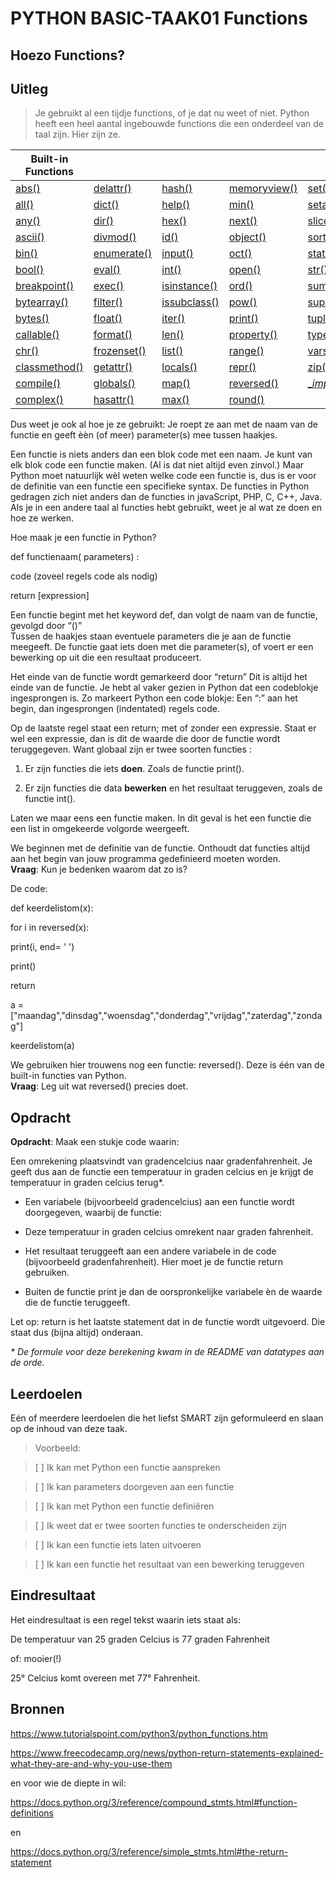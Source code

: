 # PYTHON BASIC-TAAK01 Functions

## Hoezo Functions?

## Uitleg

>   Je gebruikt al een tijdje functions, of je dat nu weet of niet. Python heeft
>   een heel aantal ingebouwde functions die een onderdeel van de taal zijn.
>   Hier zijn ze.

| **Built-in Functions**                                                         |                                                                                |                                                                             |                                                                                  |                                                                                 |
|--------------------------------------------------------------------------------|--------------------------------------------------------------------------------|-----------------------------------------------------------------------------|----------------------------------------------------------------------------------|---------------------------------------------------------------------------------|
| [abs()](https://docs.python.org/3/library/functions.html#abs)                  | [delattr()](https://docs.python.org/3/library/functions.html#delattr)          | [hash()](https://docs.python.org/3/library/functions.html#hash)             | [memoryview()](https://docs.python.org/3/library/functions.html#func-memoryview) | [set()](https://docs.python.org/3/library/functions.html#func-set)              |
| [all()](https://docs.python.org/3/library/functions.html#all)                  | [dict()](https://docs.python.org/3/library/functions.html#func-dict)           | [help()](https://docs.python.org/3/library/functions.html#help)             | [min()](https://docs.python.org/3/library/functions.html#min)                    | [setattr()](https://docs.python.org/3/library/functions.html#setattr)           |
| [any()](https://docs.python.org/3/library/functions.html#any)                  | [dir()](https://docs.python.org/3/library/functions.html#dir)                  | [hex()](https://docs.python.org/3/library/functions.html#hex)               | [next()](https://docs.python.org/3/library/functions.html#next)                  | [slice()](https://docs.python.org/3/library/functions.html#slice)               |
| [ascii()](https://docs.python.org/3/library/functions.html#ascii)              | [divmod()](https://docs.python.org/3/library/functions.html#divmod)            | [id()](https://docs.python.org/3/library/functions.html#id)                 | [object()](https://docs.python.org/3/library/functions.html#object)              | [sorted()](https://docs.python.org/3/library/functions.html#sorted)             |
| [bin()](https://docs.python.org/3/library/functions.html#bin)                  | [enumerate()](https://docs.python.org/3/library/functions.html#enumerate)      | [input()](https://docs.python.org/3/library/functions.html#input)           | [oct()](https://docs.python.org/3/library/functions.html#oct)                    | [staticmethod()](https://docs.python.org/3/library/functions.html#staticmethod) |
| [bool()](https://docs.python.org/3/library/functions.html#bool)                | [eval()](https://docs.python.org/3/library/functions.html#eval)                | [int()](https://docs.python.org/3/library/functions.html#int)               | [open()](https://docs.python.org/3/library/functions.html#open)                  | [str()](https://docs.python.org/3/library/functions.html#func-str)              |
| [breakpoint()](https://docs.python.org/3/library/functions.html#breakpoint)    | [exec()](https://docs.python.org/3/library/functions.html#exec)                | [isinstance()](https://docs.python.org/3/library/functions.html#isinstance) | [ord()](https://docs.python.org/3/library/functions.html#ord)                    | [sum()](https://docs.python.org/3/library/functions.html#sum)                   |
| [bytearray()](https://docs.python.org/3/library/functions.html#func-bytearray) | [filter()](https://docs.python.org/3/library/functions.html#filter)            | [issubclass()](https://docs.python.org/3/library/functions.html#issubclass) | [pow()](https://docs.python.org/3/library/functions.html#pow)                    | [super()](https://docs.python.org/3/library/functions.html#super)               |
| [bytes()](https://docs.python.org/3/library/functions.html#func-bytes)         | [float()](https://docs.python.org/3/library/functions.html#float)              | [iter()](https://docs.python.org/3/library/functions.html#iter)             | [print()](https://docs.python.org/3/library/functions.html#print)                | [tuple()](https://docs.python.org/3/library/functions.html#func-tuple)          |
| [callable()](https://docs.python.org/3/library/functions.html#callable)        | [format()](https://docs.python.org/3/library/functions.html#format)            | [len()](https://docs.python.org/3/library/functions.html#len)               | [property()](https://docs.python.org/3/library/functions.html#property)          | [type()](https://docs.python.org/3/library/functions.html#type)                 |
| [chr()](https://docs.python.org/3/library/functions.html#chr)                  | [frozenset()](https://docs.python.org/3/library/functions.html#func-frozenset) | [list()](https://docs.python.org/3/library/functions.html#func-list)        | [range()](https://docs.python.org/3/library/functions.html#func-range)           | [vars()](https://docs.python.org/3/library/functions.html#vars)                 |
| [classmethod()](https://docs.python.org/3/library/functions.html#classmethod)  | [getattr()](https://docs.python.org/3/library/functions.html#getattr)          | [locals()](https://docs.python.org/3/library/functions.html#locals)         | [repr()](https://docs.python.org/3/library/functions.html#repr)                  | [zip()](https://docs.python.org/3/library/functions.html#zip)                   |
| [compile()](https://docs.python.org/3/library/functions.html#compile)          | [globals()](https://docs.python.org/3/library/functions.html#globals)          | [map()](https://docs.python.org/3/library/functions.html#map)               | [reversed()](https://docs.python.org/3/library/functions.html#reversed)          | [\__import__()](https://docs.python.org/3/library/functions.html#__import__)    |
| [complex()](https://docs.python.org/3/library/functions.html#complex)          | [hasattr()](https://docs.python.org/3/library/functions.html#hasattr)          | [max()](https://docs.python.org/3/library/functions.html#max)               | [round()](https://docs.python.org/3/library/functions.html#round)                |                                                                                 |

Dus weet je ook al hoe je ze gebruikt: Je roept ze aan met de naam van de
functie en geeft èèn (of meer) parameter(s) mee tussen haakjes.

Een functie is niets anders dan een blok code met een naam. Je kunt van elk blok
code een functie maken. (Al is dat niet altijd even zinvol.) Maar Python moet
natuurlijk wèl weten welke code een functie is, dus is er voor de definitie van
een functie een specifieke syntax. De functies in Python gedragen zich niet
anders dan de functies in javaScript, PHP, C, C++, Java. Als je in een andere
taal al functies hebt gebruikt, weet je al wat ze doen en hoe ze werken.

Hoe maak je een functie in Python?

def functienaam( parameters) :

code (zoveel regels code als nodig)

return [expression]

Een functie begint met het keyword def, dan volgt de naam van de functie,
gevolgd door “()”  
Tussen de haakjes staan eventuele parameters die je aan de functie meegeeft. De
functie gaat iets doen met die parameter(s), of voert er een bewerking op uit
die een resultaat produceert.

Het einde van de functie wordt gemarkeerd door “return” Dit is altijd het einde
van de functie. Je hebt al vaker gezien in Python dat een codeblokje
ingesprongen is. Zo markeert Python een code blokje: Een “:” aan het begin, dan
ingesprongen (indentated) regels code.

Op de laatste regel staat een return; met of zonder een expressie. Staat er wel
een expressie, dan is dit de waarde die door de functie wordt teruggegeven. Want
globaal zijn er twee soorten functies :

1.  Er zijn functies die iets **doen**. Zoals de functie print().

2.  Er zijn functies die data **bewerken** en het resultaat teruggeven, zoals de
    functie int().

Laten we maar eens een functie maken. In dit geval is het een functie die een
list in omgekeerde volgorde weergeeft.

We beginnen met de definitie van de functie. Onthoudt dat functies altijd aan
het begin van jouw programma gedefinieerd moeten worden.  
**Vraag**: Kun je bedenken waarom dat zo is?

De code:

def keerdelistom(x):

for i in reversed(x):

print(i, end= ' ')

print()

return

a = ["maandag","dinsdag","woensdag","donderdag","vrijdag","zaterdag","zondag"]

keerdelistom(a)

We gebruiken hier trouwens nog een functie: reversed(). Deze is één van de
built-in functies van Python.  
**Vraag**: Leg uit wat reversed() precies doet.

## Opdracht

**Opdracht**: Maak een stukje code waarin:

Een omrekening plaatsvindt van gradencelcius naar gradenfahrenheit. Je geeft dus
aan de functie een temperatuur in graden celcius en je krijgt de temperatuur in
graden celcius terug\*.

-   Een variabele (bijvoorbeeld gradencelcius) aan een functie wordt
    doorgegeven, waarbij de functie:

-   Deze temperatuur in graden celcius omrekent naar graden fahrenheit.

-   Het resultaat teruggeeft aan een andere variabele in de code (bijvoorbeeld
    gradenfahrenheit). Hier moet je de functie return gebruiken.

-   Buiten de functie print je dan de oorspronkelijke variabele èn de waarde die
    de functie teruggeeft.

Let op: return is het laatste statement dat in de functie wordt uitgevoerd. Die
staat dus (bijna altijd) onderaan.

*\* De formule voor deze berekening kwam in de README van datatypes aan de
orde.*

## Leerdoelen

Eén of meerdere leerdoelen die het liefst SMART zijn geformuleerd en slaan op de
inhoud van deze taak.

>   Voorbeeld:

>   [ ] Ik kan met Python een functie aanspreken

>   [ ] Ik kan parameters doorgeven aan een functie

>   [ ] Ik kan met Python een functie definiëren

>   [ ] Ik weet dat er twee soorten functies te onderscheiden zijn

>   [ ] Ik kan een functie iets laten uitvoeren

>   [ ] Ik kan een functie het resultaat van een bewerking teruggeven

## Eindresultaat

Het eindresultaat is een regel tekst waarin iets staat als:

De temperatuur van 25 graden Celcius is 77 graden Fahrenheit

of: mooier(!)

25° Celcius komt overeen met 77° Fahrenheit.

## Bronnen

<https://www.tutorialspoint.com/python3/python_functions.htm>

<https://www.freecodecamp.org/news/python-return-statements-explained-what-they-are-and-why-you-use-them>

en voor wie de diepte in wil:

<https://docs.python.org/3/reference/compound_stmts.html#function-definitions>

en

<https://docs.python.org/3/reference/simple_stmts.html#the-return-statement>
